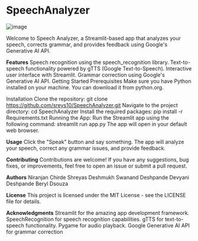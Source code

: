 # SpeechAnalyzer

![image](https://github.com/Sreys10/SpeechAnalyzer/assets/121373734/96dcd5e8-3d1b-472f-8abe-25b178818418)


Welcome to Speech Analyzer, a Streamlit-based app that analyzes your speech, corrects grammar, and provides feedback using Google's Generative AI API.

**Features**
Speech recognition using the speech_recognition library.
Text-to-speech functionality powered by gTTS (Google Text-to-Speech).
Interactive user interface with Streamlit.
Grammar correction using Google's Generative AI API.
Getting Started
Prerequisites
Make sure you have Python installed on your machine. You can download it from python.org.

Installation
Clone the repository:
git clone https://github.com/sreys10/SpeechAnalyzer.git
Navigate to the project directory:
cd SpeechAnalyzer
Install the required packages:
pip install -r Requirements.txt
Running the App:
Run the Streamlit app using the following command:
streamlit run app.py
The app will open in your default web browser.

**Usage**
Click the "Speak" button and say something.
The app will analyze your speech, correct any grammar issues, and provide feedback.

**Contributing**
Contributions are welcome! If you have any suggestions, bug fixes, or improvements, feel free to open an issue or submit a pull request.

**Authors**
Niranjan Chirde 
Shreyas Deshmukh 
Swanand Deshpande 
Devyani Deshpande 
Beryl Dsouza 

**License**
This project is licensed under the MIT License - see the LICENSE file for details.

**Acknowledgments**
Streamlit for the amazing app development framework.
SpeechRecognition for speech recognition capabilities.
gTTS for text-to-speech functionality.
Pygame for audio playback.
Google Generative AI API for grammar correction
